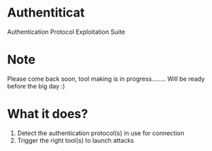 # Authentiticat
Authentication Protocol Exploitation Suite

# Note
Please come back soon, tool making is in progress........ Will be ready before the big day :)

# What it does?
1) Detect the authentication protocol(s) in use for connection
2) Trigger the right tool(s) to launch attacks
